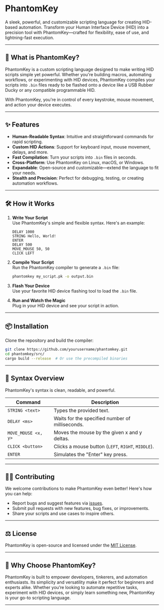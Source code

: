 # **PhantomKey**  
A sleek, powerful, and customizable scripting language for creating HID-based automation. Transform your Human Interface Device (HID) into a precision tool with PhantomKey—crafted for flexibility, ease of use, and lightning-fast execution.

---

## **🚀 What is PhantomKey?**  
PhantomKey is a custom scripting language designed to make writing HID scripts simple yet powerful. Whether you're building macros, automating workflows, or experimenting with HID devices, PhantomKey compiles your scripts into `.bin` files ready to be flashed onto a device like a USB Rubber Ducky or any compatible programmable HID.

With PhantomKey, you're in control of every keystroke, mouse movement, and action your device executes.

---

## **✨ Features**  
- **Human-Readable Syntax**: Intuitive and straightforward commands for rapid scripting.  
- **Custom HID Actions**: Support for keyboard input, mouse movement, delays, and more.  
- **Fast Compilation**: Turn your scripts into `.bin` files in seconds.  
- **Cross-Platform**: Use PhantomKey on Linux, macOS, or Windows.  
- **Expandable**: Open-source and customizable—extend the language to fit your needs.  
- **Stealth and Precision**: Perfect for debugging, testing, or creating automation workflows.  

---

## **🛠️ How it Works**  
1. **Write Your Script**  
   Use PhantomKey's simple and flexible syntax. Here's an example:  
   ```plaintext
   DELAY 1000
   STRING Hello, World!
   ENTER
   DELAY 500
   MOVE_MOUSE 50, 50
   CLICK LEFT
   ```

2. **Compile Your Script**  
   Run the PhantomKey compiler to generate a `.bin` file:  
   ```bash
   phantomkey my_script.pk -o output.bin
   ```

3. **Flash Your Device**  
   Use your favorite HID device flashing tool to load the `.bin` file.

4. **Run and Watch the Magic**  
   Plug in your HID device and see your script in action.

---

## **📦 Installation**  
Clone the repository and build the compiler:  
```bash
git clone https://github.com/yourusername/phantomkey.git
cd phantomkey/src/
cargo build --release  # Or use the precompiled binaries
```

---

## **📝 Syntax Overview**  
PhantomKey's syntax is clean, readable, and powerful.  

| **Command**         | **Description**                                      |  
|----------------------|------------------------------------------------------|  
| `STRING <text>`      | Types the provided text.                             |  
| `DELAY <ms>`         | Waits for the specified number of milliseconds.      |  
| `MOVE_MOUSE <x, y>`  | Moves the mouse by the given x and y deltas.         |  
| `CLICK <button>`     | Clicks a mouse button (`LEFT`, `RIGHT`, `MIDDLE`).   |  
| `ENTER`              | Simulates the "Enter" key press.                    |  


---

## **👩‍💻 Contributing**  
We welcome contributions to make PhantomKey even better! Here's how you can help:  
- Report bugs and suggest features via [issues](issues/).  
- Submit pull requests with new features, bug fixes, or improvements.  
- Share your scripts and use cases to inspire others.  

---

## **⚖️ License**  
PhantomKey is open-source and licensed under the [MIT License](LICENSE).

---

## **🌟 Why Choose PhantomKey?**  
PhantomKey is built to empower developers, tinkerers, and automation enthusiasts. Its simplicity and versatility make it perfect for beginners and experts alike. Whether you’re looking to automate repetitive tasks, experiment with HID devices, or simply learn something new, PhantomKey is your go-to scripting language.

---


